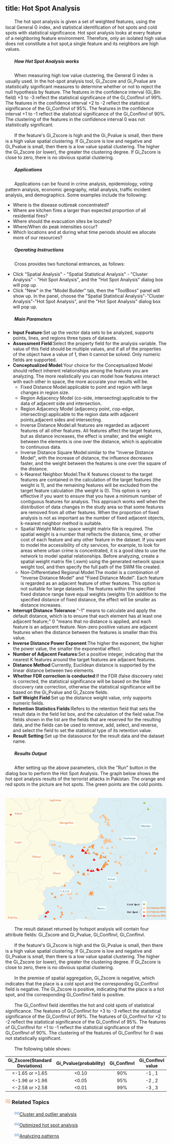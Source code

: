 title: Hot Spot Analysis
---

　　The hot spot analysis is given a set of weighted features, using the local General G index, and statistical identification of hot spots and cold spots with statistical significance. Hot spot analysis looks at every feature of a neighboring feature environment. Therefore, only an isolated high value does not constitute a hot spot,a single feature and its neighbors are high values.

##### 　　How Hot Spot Analysis works

　　When measuring high low value clustering, the General G index is usually used. In the hot-spot analysis tool, Gi_Zscore and Gi_Pvalue are statistically significant measures to determine whether or not to reject the null hypothesis by feature. The features in the confidence interval (Gi_Bin field) +3 to -3 reflect the statistical significance of the Gi_ConfInvl of 99%. The features in the confidence interval +2 to -2 reflect the statistical significance of the Gi_ConfInvl of 95%. The features in the confidence interval +1 to -1 reflect the statistical significance of the Gi_ConfInvl of 90%. The clustering of the features in the confidence interval 0 was not statistically significant.

　　If the feature's Gi_Zscore is high and the Gi_Pvalue is small, then there is a high value spatial clustering. If Gi_Zscore is low and negative and Gi_Pvalue is small, then there is a low value spatial clustering. The higher the Gi_Zscore (or lower), the greater the clustering degree. If Gi_Zscore is close to zero, there is no obvious spatial clustering.

##### 　　Applications

　　Applications can be found in crime analysis, epidemiology, voting pattern analysis, economic geography, retail analysis, traffic incident analysis, and demographics. Some examples include the following:

- Where is the disease outbreak concentrated? 
- Where are kitchen fires a larger than expected proportion of all residential fires?
- Where should the evacuation sites be located?
- Where/When do peak intensities occur?
- Which locations and at during what time periods should we allocate more of our resources?

##### 　　Operating Instructions

　　Cross provides two functional entrances, as follows:

- Click "Spatial Analysis" - "Spatial Statistical Analysis" - "Cluster Analysis" - "Hot Spot Analysis", and the "Hot Spot Analysis" dialog box will pop up.
- Click "New" in the "Model Builder" tab, then the "ToolBoxs" panel will show up. In the panel, choose the "Spatial Statistical Analysis"-"Cluster Analysis"-"Hot Spot Analysis", and the "Hot Spot Analysis" dialog box will pop up.

##### 　　Main Parameters

- **Input Feature**:Set up the vector data sets to be analyzed, supports points, lines, and regions three types of datasets. 
- **Assessment Field**:Select the property field for the analysis variable. The value of this field should be multiple values, and if all of the properties of the object have a value of 1, then it cannot be solved. Only numeric fields are supported.
- **Conceptualized Model**:Your choice for the Conceptualized Model should reflect inherent relationships among the features you are analyzing. The more realistically you can model how features interact with each other in space, the more accurate your results will be. 
  - Fixed Distance Model:applicable to point and region with large changes in region size.
  - Region Adjacency Model (co-side, intersecting):applicable to the data of adjacent side and intersection.
  - Region Adjacency Model (adjacency point, cop-edge, intersecting):applicable to the region data with adjacent points,adjacent sides and intersecting.
  - Inverse Distance Model:all features are regarded as adjacent features of all other features. All features affect the target features, but as distance increases, the effect is smaller, and the weight between the elements is one over the distance, which is applicable to continuous data.
  - Inverse Distance Square Model:similar to the "Inverse Distance Model", with the increase of distance, the influence decreases faster, and the weight between the features is one over the square of the distance.
  - k-Nearest Neighbor Model:The K features closest to the target features are contained in the calculation of the target features (the weight is 1), and the remaining features will be excluded from the target feature calculation (the weight is 0). This option is very effective if you want to ensure that you have a minimum number of contiguous features for analysis. This approach works well when the distribution of data changes in the study area so that some features are removed from all other features. When the proportion of fixed analysis is not as important as the number of fixed adjacent objects, k-nearest neighbor method is suitable.
  - Spatial Weight Matrix: space weight matrix file is required. The spatial weight is a number that reflects the distance, time, or other cost of each feature and any other feature in the dataset. If you want to model the accessibility of city services, for example, to look for areas where urban crime is concentrated, it is a good idea to use the network to model spatial relationships. Before analyzing, create a spatial weight matrix file (.swm) using the generated network space weight tool, and then specify the full path of the SWM file created.
  - Non-Differentiated Regional Model:The model is a combination of "Inverse Distance Model" and "Fixed Distance Model". Each feature is regarded as an adjacent feature of other features. This option is not suitable for large datasets. The features within the specified fixed distance range have equal weights (weights 1);In addition to the specified distance of fixed distance, the effect will be smaller as distance increases.
- **Interrupt Distance Tolerance**:"-1" means to calculate and apply the default distance, which is to ensure that each element has at least one adjacent feature;" 0 "means that no distance is applied, and each feature is an adjacent feature. Non-zero positive values are adjacent features when the distance between the features is smaller than this value.
- **Inverse Distance Power Exponent**:The higher the exponent, the higher the power value, the smaller the exponential effect.
- **Number of Adjacent Features**:Set a positive integer, indicating that the nearest K features around the target features are adjacent features.
- **Distance Method**:Currently, Euclidean distance is supported by the linear distance between two elements.
- **Whether FDR correction is conducted**:If the FDR (false discovery rate) is corrected, the statistical significance will be based on the false discovery rate correction, otherwise the statistical significance will be based on the Gi_Pvalue and Gi_Zscore fields.
- **Self Weight Field**:Set up the distance weight value, only supports numeric fields.
- **Retention Statistics Fields**:Refers to the retention field that sets the result data in the field list box, and the calculation of the field value.The fields shown in the list are the fields that are reserved for the resulting data, and the fields can be used to remove, add, select, and reverse, and select the field to set the statistical type of its retention value.
- **Result Setting**:Set up the datasource for the result data and the dataset name.

##### 　　Results Output

　　After setting up the above parameters, click the "Run" button in the dialog box to perform the Hot Spot Analysis. The graph below shows the hot spot analysis results of the terrorist attacks in Pakistan. The orange and red spots in the picture are hot spots. The green points are the cold points.

　　![](img/HotSpotAnalyst.png)

　　The result dataset returned by hotspot analysis will contain four attribute fields: Gi_Zscore and Gi_Pvalue, Gi_ConfInvl, Gi_ConfInvl. 

　　If the feature's Gi_Zscore is high and the Gi_Pvalue is small, then there is a high value spatial clustering. If Gi_Zscore is low and negative and Gi_Pvalue is small, then there is a low value spatial clustering. The higher the Gi_Zscore (or lower), the greater the clustering degree. If Gi_Zscore is close to zero, there is no obvious spatial clustering.

　　In the premise of spatial aggregation, Gi_Zscore is negative, which indicates that the place is a cold spot and the corresponding Gi_ConfInvl field is negative. The Gi_Zscore is positive, indicating that the place is a hot spot, and the corresponding Gi_ConfInvl field is positive.

　　The Gi_ConfInvl field identifies the hot and cold spots of statistical significance. The features of Gi_ConfInvl for +3 to -3 reflect the statistical significance of the Gi_ConfInvl of 99%. The features of Gi_ConfInvl for +2 to -2 reflect the statistical significance of the Gi_ConfInvl of 95%. The features of Gi_ConfInvl for +1 to -1 reflect the statistical significance of the Gi_ConfInvl of 90%. The clustering of the features of Gi_ConfInvl for 0 was not statistically significant.

　　The following table shows:

|   Gi_Zscore(Standard Deviations)    | Gi_Pvalue(probability) | Gi_ConfInvl  | Gi_ConfInvl value |
| :------------: | :-----: | :--: | :-----------: |
| <-1.65 or >1.65 |  <0.10  | 90%  |    -1 , 1     |
| <-1.96 or >1.96 |  <0.05  | 95%  |    -2 , 2     |
| <-2.58 or >2.58 |  <0.01  | 99%  |    -3 , 3     |


### ![](../img/seealso.png) Related Topics

　　![](../img/smalltitle.png)[Cluster and outlier analysis](ClusterOutlierAnalyst.html)

　　![](../img/smalltitle.png)[Optimized hot spot analysis](OptimizedHotSpotAnalyst.html)

　　![](../img/smalltitle.png)[Analyzing patterns](AnalyzingPatterns.html)


